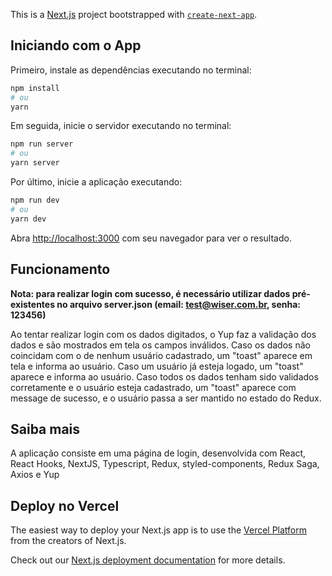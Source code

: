 This is a [Next.js](https://nextjs.org/) project bootstrapped with [`create-next-app`](https://github.com/vercel/next.js/tree/canary/packages/create-next-app).

## Iniciando com o App

Primeiro, instale as dependências executando no terminal:

```bash
npm install
# ou
yarn
```
Em seguida, inicie o servidor executando no terminal:

```bash
npm run server
# ou
yarn server
```

Por último, inicie a aplicação executando:

```bash
npm run dev
# ou
yarn dev
```

Abra [http://localhost:3000](http://localhost:3000) com seu navegador para ver o resultado.

## Funcionamento

**Nota: para realizar login com sucesso, é necessário utilizar dados pré-existentes no arquivo server.json (email: test@wiser.com.br, senha: 123456)**

Ao tentar realizar login com os dados digitados, o Yup faz a validação dos dados e são mostrados em tela os campos inválidos.
Caso os dados não coincidam com o de nenhum usuário cadastrado, um "toast" aparece em tela e informa ao usuário.
Caso um usuário já esteja logado, um "toast" aparece e informa ao usuário.
Caso todos os dados tenham sido validados corretamente e o usuário esteja cadastrado, um "toast" aparece com message de sucesso,
e o usuário passa a ser mantido no estado do Redux.

## Saiba mais

A aplicação consiste em uma página de login, desenvolvida com React, React Hooks, NextJS, Typescript, Redux, styled-components, Redux Saga, Axios e Yup

## Deploy no Vercel

The easiest way to deploy your Next.js app is to use the [Vercel Platform](https://vercel.com/new?utm_medium=default-template&filter=next.js&utm_source=create-next-app&utm_campaign=create-next-app-readme) from the creators of Next.js.

Check out our [Next.js deployment documentation](https://nextjs.org/docs/deployment) for more details.
